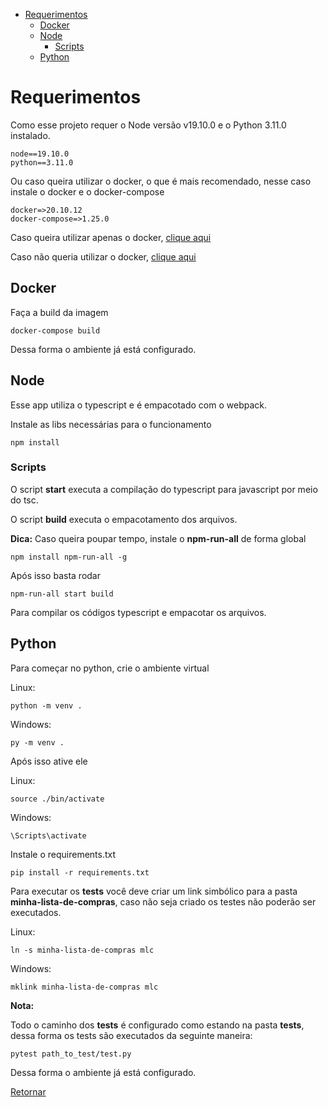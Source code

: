 - [Requerimentos](#requerimentos)
  - [Docker](#docker)
  - [Node](#node)
    - [Scripts](#scripts)
  - [Python](#python)

# Requerimentos

Como esse projeto requer o Node versão v19.10.0 e o Python 3.11.0 instalado.

    node==19.10.0
    python==3.11.0

Ou caso queira utilizar o docker, o que é mais recomendado, nesse caso instale o docker e o docker-compose

    docker=>20.10.12
    docker-compose=>1.25.0

Caso queira utilizar apenas o docker, [clique aqui](#docker)

Caso não queria utilizar o docker, [clique aqui](#node)

## Docker

Faça a build da imagem

    docker-compose build

Dessa forma o ambiente já está configurado.

## Node

Esse app utiliza o typescript e é empacotado com o webpack.

Instale as libs necessárias para o funcionamento

    npm install

### Scripts

O script **start** executa a compilação do typescript para javascript por meio do tsc.

O script **build** executa o empacotamento dos arquivos.

**Dica:** Caso queira poupar tempo, instale o **npm-run-all** de forma global

    npm install npm-run-all -g

Após isso basta rodar

    npm-run-all start build

Para compilar os códigos typescript e empacotar os arquivos.

## Python

Para começar no python, crie o ambiente virtual

Linux:

    python -m venv .

Windows:

    py -m venv .

Após isso ative ele

Linux:

    source ./bin/activate

Windows:

    \Scripts\activate

Instale o requirements.txt

    pip install -r requirements.txt

Para executar os **tests** você deve criar um link simbólico para a pasta 
**minha-lista-de-compras**, caso não seja criado os testes não poderão ser executados.

Linux:

    ln -s minha-lista-de-compras mlc

Windows:

    mklink minha-lista-de-compras mlc

**Nota:**

Todo o caminho dos **tests** é configurado como estando na pasta **tests**, dessa forma os tests são executados da seguinte maneira:

    pytest path_to_test/test.py

Dessa forma o ambiente já está configurado.

[Retornar](./README.md)